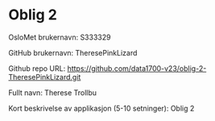 Oblig 2
=======
OsloMet brukernavn: S333329

GitHub brukernavn: TheresePinkLizard

Github repo URL: https://github.com/data1700-v23/oblig-2-TheresePinkLizard.git

Fullt navn: Therese Trollbu

Kort beskrivelse av applikasjon (5-10 setninger):
Oblig 2